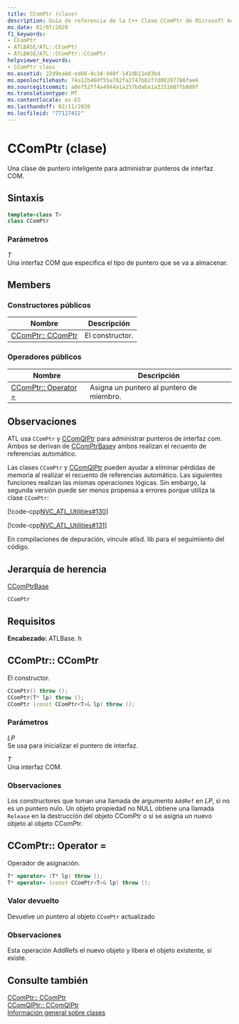```yaml
---
title: CComPtr (clase)
description: Guía de referencia de la C++ Clase CComPtr de Microsoft Active Template Library (ATL).
ms.date: 02/07/2020
f1_keywords:
- CComPtr
- ATLBASE/ATL::CComPtr
- ATLBASE/ATL::CComPtr::CComPtr
helpviewer_keywords:
- CComPtr class
ms.assetid: 22d9ea8d-ed66-4c34-940f-141db11e83bd
ms.openlocfilehash: 74a12b460f55a782fa2747b02f7d00287786fae6
ms.sourcegitcommit: a8ef52ff4a4944a1a257bdaba1a3331607fb8d0f
ms.translationtype: MT
ms.contentlocale: es-ES
ms.lasthandoff: 02/11/2020
ms.locfileid: "77127412"
---
```

# <a name="ccomptr-class"></a>CComPtr (clase)

Una clase de puntero inteligente para administrar punteros de interfaz COM.

## <a name="syntax"></a>Sintaxis

```cpp
template<class T>
class CComPtr
```

### <a name="parameters"></a>Parámetros

*T*<br/>
Una interfaz COM que especifica el tipo de puntero que se va a almacenar.

## <a name="members"></a>Members

### <a name="public-constructors"></a>Constructores públicos

|Nombre|Descripción|
|----------|-----------------|
|[CComPtr:: CComPtr](#ccomptr)|El constructor.|

### <a name="public-operators"></a>Operadores públicos

|Nombre|Descripción|
|----------|-----------------|
|[CComPtr:: Operator =](#operator_eq)|Asigna un puntero al puntero de miembro.|

## <a name="remarks"></a>Observaciones

ATL usa `CComPtr` y [CComQIPtr](../../atl/reference/ccomqiptr-class.md) para administrar punteros de interfaz com. Ambos se derivan de [CComPtrBase](../../atl/reference/ccomptrbase-class.md)y ambos realizan el recuento de referencias automático.

Las clases `CComPtr` y [CComQIPtr](../../atl/reference/ccomqiptr-class.md) pueden ayudar a eliminar pérdidas de memoria al realizar el recuento de referencias automático.  Las siguientes funciones realizan las mismas operaciones lógicas. Sin embargo, la segunda versión puede ser menos propensa a errores porque utiliza la clase `CComPtr`:

[!code-cpp[NVC_ATL_Utilities#130](../../atl/codesnippet/cpp/ccomptr-class_1.cpp)]

[!code-cpp[NVC_ATL_Utilities#131](../../atl/codesnippet/cpp/ccomptr-class_2.cpp)]

En compilaciones de depuración, vincule atlsd. lib para el seguimiento del código.

## <a name="inheritance-hierarchy"></a>Jerarquía de herencia

[CComPtrBase](../../atl/reference/ccomptrbase-class.md)

`CComPtr`

## <a name="requirements"></a>Requisitos

**Encabezado:** ATLBase. h

## <a name="ccomptr"></a>CComPtr:: CComPtr

El constructor.

```cpp
CComPtr() throw ();
CComPtr(T* lp) throw ();
CComPtr (const CComPtr<T>& lp) throw ();
```

### <a name="parameters"></a>Parámetros

*LP*<br/>
Se usa para inicializar el puntero de interfaz.

*T*<br/>
Una interfaz COM.

### <a name="remarks"></a>Observaciones

Los constructores que toman una llamada de argumento `AddRef` en *LP*, si no es un puntero nulo. Un objeto propiedad no NULL obtiene una llamada `Release` en la destrucción del objeto CComPtr o si se asigna un nuevo objeto al objeto CComPtr.

## <a name="operator_eq"></a>CComPtr:: Operator =

Operador de asignación.

```cpp
T* operator= (T* lp) throw ();
T* operator= (const CComPtr<T>& lp) throw ();
```

### <a name="return-value"></a>Valor devuelto

Devuelve un puntero al objeto `CComPtr` actualizado

### <a name="remarks"></a>Observaciones

Esta operación AddRefs el nuevo objeto y libera el objeto existente, si existe.

## <a name="see-also"></a>Consulte también

[CComPtr:: CComPtr](#ccomptr)<br/>
[CComQIPtr:: CComQIPtr](../../atl/reference/ccomqiptr-class.md#ccomqiptr)<br/>
[Información general sobre clases](../../atl/atl-class-overview.md)
